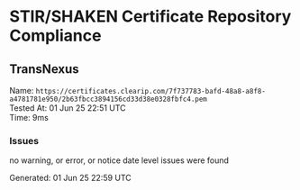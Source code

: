 # STIR/SHAKEN Certificate Repository Compliance

## TransNexus

Name: `https://certificates.clearip.com/7f737783-bafd-48a8-a8f8-a4781781e950/2b63fbcc3894156cd33d38e0328fbfc4.pem`\
Tested At: 01 Jun 25 22:51 UTC\
Time: 9ms

### Issues

no warning, or error, or notice date level issues were found

Generated: 01 Jun 25 22:59 UTC